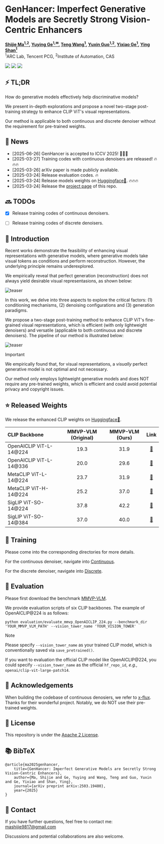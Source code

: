 # GenHancer: Imperfect Generative Models are Secretly Strong Vision-Centric Enhancers

**[Shijie Ma<sup>1,2</sup>](https://mashijie1028.github.io/), 
[Yuying Ge<sup>1,&#9993;</sup>](https://geyuying.github.io/), 
[Teng Wang<sup>1</sup>](http://ttengwang.com/), 
[Yuxin Guo<sup>1,2</sup>](https://scholar.google.com/citations?user=x_0spxgAAAAJ&hl=en), 
[Yixiao Ge<sup>1</sup>](https://geyixiao.com/), 
[Ying Shan<sup>1</sup>](https://scholar.google.com/citations?user=4oXBp9UAAAAJ&hl=en)**
<br>
<sup>1</sup>ARC Lab, Tencent PCG, 
<sup>2</sup>Institute of Automation, CAS
<br>

<a href='https://arxiv.org/abs/2503.19480'><img src='https://img.shields.io/badge/ArXiv-2503.19480-red'></a> 
<a href='https://mashijie1028.github.io/GenHancer/'><img src='https://img.shields.io/badge/Project-Page-Green'></a>
<a href='https://huggingface.co/msj9817/GenHancer/'><img src='https://img.shields.io/badge/Model-Huggingface-yellow'></a>



## ⚡ TL;DR

How do generative models effectively help discriminative models?

We present in-depth explorations and propose a novel two-stage post-training strategy to enhance CLIP ViT's visual representations.

Our method is applicable to both continuous and discrete denoiser without the requirement for pre-trained weights.



## 📅 News
* [2025-06-26] GenHancer is accepted to ICCV 2025! 🎉🎉🎉
* [2025-03-27] Training codes with continuous denoisers are released! 🔥🔥🔥
* [2025-03-26] arXiv paper is made publicly available.
* [2025-03-24] Release evaluation codes. 🔥
* [2025-03-24] Release models weights on [Huggingface🤗](https://huggingface.co/msj9817/GenHancer/). 🔥🔥🔥
* [2025-03-24] Release the [project page](https://mashijie1028.github.io/GenHancer/) of this repo.



## 🔜 TODOs

- [x] Release training codes of continuous denoisers.
- [ ] Release training codes of discrete denoisers.



## 🔎 Introduction

Recent works demonstrate the feasibility of enhancing visual representations with generative models, where generative models take visual tokens as conditions and perform reconstruction. However, the underlying principle remains underexplored.

We empirically reveal that perfect generation (reconstruction) does not always yield desirable visual representasions, as shown below:

![teaser](assets/teaser.jpg)

In this work, we delve into three aspects to explore the critical factors: (1) conditioning mechanisms, (2) denoising configurations and (3) generation paradigms.

We propose a two-stage post-training method to enhance CLIP ViT's fine-grained visual representations, which is efficient (with only lightweight denoisers) and versatile (applicable to both continuous and discrete denoisers). The pipeline of our method is illustrated below:

![teaser](assets/method.jpg)




> [!Important]
>
> We empirically found that, for visual representations, a *visually* perfect generative model is not optimal and not necessary. 
>
> Our method only employs lightweight generative models and does NOT require any pre-trained weights, which is efficient and  could avoid potential privacy and copyright issues.





##  ⭐ Released Weights

We release the enhanced CLIP weights  on [Huggingface🤗](https://huggingface.co/msj9817/GenHancer/).

| CLIP Backbone           | MMVP-VLM (Original) | MMVP-VLM (Ours) |                             Link                             |
| :---------------------- | :-----------------: | :-------------: | :----------------------------------------------------------: |
| OpenAICLIP ViT-L-14@224 |        19.3         |      31.9       | [🤗](https://huggingface.co/msj9817/GenHancer/tree/main/OpenAICLIP/clip-vit-large-patch14) |
| OpenAICLIP ViT-L-14@336 |        20.0         |      29.6       | [🤗](https://huggingface.co/msj9817/GenHancer/tree/main/OpenAICLIP/clip-vit-large-patch14-336) |
| MetaCLIP ViT-L-14@224   |        23.7         |      31.9       | [🤗](https://huggingface.co/msj9817/GenHancer/tree/main/MetaCLIP/metaclip-l14-fullcc2.5b) |
| MetaCLIP ViT-H-14@224   |        25.2         |      37.0       | [🤗](https://huggingface.co/msj9817/GenHancer/tree/main/MetaCLIP/metaclip-h14-fullcc2.5b) |
| SigLIP ViT-SO-14@224    |        37.8         |      42.2       | [🤗](https://huggingface.co/msj9817/GenHancer/tree/main/SigLIP/siglip-so400m-patch14-224) |
| SigLIP ViT-SO-14@384    |        37.0         |      40.0       | [🤗](https://huggingface.co/msj9817/GenHancer/tree/main/SigLIP/siglip-so400m-patch14-384) |



## 🏃 Training

Please come into the corresponding directories for more details.

For the continuous denoiser, navigate into [Continuous](https://github.com/mashijie1028/GenHancer/tree/main/Continuous).

For the discrete denoiser, navigate into [Discrete](https://github.com/mashijie1028/GenHancer/tree/main/Discrete).



## 📏 Evaluation

Please first download the benchmark [MMVP-VLM](https://huggingface.co/datasets/MMVP/MMVP_VLM).

We provide evaluation scripts of six CLIP backbones. The example of OpenAICLIP@224 is as follows: 

```shell
python evaluation/evaluate_mmvp_OpenAICLIP_224.py --benchmark_dir 'YOUR_MMVP_VLM_PATH' --vision_tower_name 'YOUR_VISION_TOWER'
```

> [!note]
>
> Please specify `--vision_tower_name` as your trained CLIP model, which is conventionally saved via `save_pretrained()`.
>
> If you want to evaluation the official CLIP model like OpenAICLIP@224, you could specify `--vision_tower_name` as the official `hf_repo_id`, *e.g.,* `openai/clip-vit-large-patch14`.



## 🤗 Acknowledgements

When building the codebase of continuous denosiers, we refer to [x-flux](https://github.com/XLabs-AI/x-flux). Thanks for their wonderful project. Notably, we do NOT use their pre-trained weights.



## 📜 License

This repository is under the [Apache 2 License](https://github.com/mashijie1028/Gen4Rep/blob/main/LICENSE).



## 📚 BibTeX

```
@article{ma2025genhancer,
	title={GenHancer: Imperfect Generative Models are Secretly Strong Vision-Centric Enhancers},
	author={Ma, Shijie and Ge, Yuying and Wang, Teng and Guo, Yuxin and Ge, Yixiao and Shan, Ying},
	journal={arXiv preprint arXiv:2503.19480},
	year={2025}
}
```



## 📧 Contact

If you have further questions, feel free to contact me: mashijie9817@gmail.com

Discussions and potential collaborations are also welcome.
